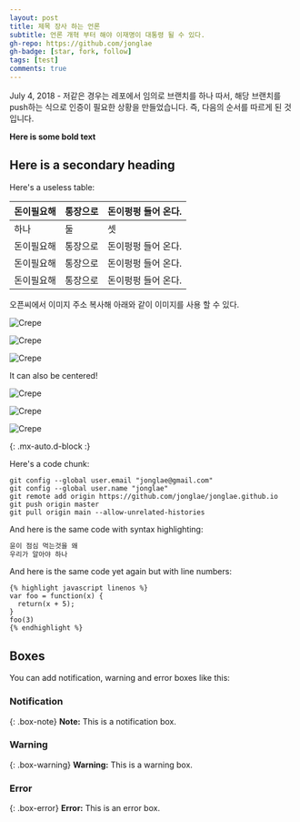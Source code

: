 ```yaml
---
layout: post
title: 제목 장사 하는 언론
subtitle: 언론 개혁 부터 해야 이재명이 대통령 될 수 있다.
gh-repo: https://github.com/jonglae
gh-badge: [star, fork, follow]
tags: [test]
comments: true
---
```


July 4, 2018 - 저같은 경우는 레포에서 임의로 브랜치를 하나 따서, 해당 브랜치를 push하는 식으로 인증이 필요한 상황을 만들었습니다. 즉, 다음의 순서를 따르게 된 것입니다.



**Here is some bold text**

## Here is a secondary heading

Here's a useless table:

| 돈이필요해 | 통장으로 | 돈이펑펑 들어 온다. |
| :---------- |:---------- | :------------- |
| 하나 | 둘 | 셋 |
| 돈이필요해 | 통장으로 | 돈이펑펑 들어 온다. |
| 돈이필요해 | 통장으로 | 돈이펑펑 들어 온다. |
| 돈이필요해 | 통장으로 | 돈이펑펑 들어 온다. |


오픈씨에서 이미지 주소 복사해 아래와 같이 이미지를 사용 할 수 있다.

![Crepe](https://lh3.googleusercontent.com/MXiAReR1MaYsghi5WjZmrAlW_RvOSPwiv567f4_Gft2ZvtCq32bYydoeVSz5qDHOvG4x7rxME_2sIeR2ZYTvZifFwbMhWzKMcpprcg=s0)

![Crepe](https://lh3.googleusercontent.com/mElEW6C03rWSs0KLDFOKMUTCI_KGI_tIRTxPCtfVCEZgKuqcmXQxmKVMzF-7GfXUqNQUfPN0ogwGHIru7fGE-Hecmc6XpnKgLgmo=w600)

![Crepe](https://lh3.googleusercontent.com/XhBeCCyr1hrTgTfZ-tnxmeYHg-KsG98EHaiLhyywLuARMribV6XZ_bDilkTfg-OfB6cYisrRwUG9t8X9KC9lSexCI4L0v4vdpGcle4A=w600)

It can also be centered!

![Crepe](https://lh3.googleusercontent.com/6F28WcqjULwHvOJHLO6rQrlxLi0jNNLn5l2QmxSXoRAwEHYzJl7J8Uuy2sBVtBcwefSHexe1rN4MCBSTm1A4akgEuP4E0tXjF4MsHQ=s0)

![Crepe](https://lh3.googleusercontent.com/N5gTpbNSbxEKfEMfMad9uUN0AGgbArBXheREOJSzj2M37vk50hwxZhKoIqsaFw62JRJjp6DzH_n_Qx1Gh2p0TjgdT-9MPT2FeAbMgTs=w600)

![Crepe](https://lh3.googleusercontent.com/WUmxymrzcupa6xqBOaTXydc9PcKKcFlpX4NhUbHqJFYW1WvY_8SVx1CKW5LBFV8YK0xDOudZh9qwCn2y6UCz8uWSFyth6wWjLaYMoLw=w600)


{: .mx-auto.d-block :}

Here's a code chunk:

~~~
git config --global user.email "jonglae@gmail.com"
git config --global user.name "jonglae"
git remote add origin https://github.com/jonglae/jonglae.github.io
git push origin master
git pull origin main --allow-unrelated-histories
~~~

And here is the same code with syntax highlighting:

```javascript
윤이 점심 먹는것을 왜
우리가 알아야 하나 

```

And here is the same code yet again but with line numbers:
~~~
{% highlight javascript linenos %}
var foo = function(x) {
  return(x + 5);
}
foo(3)
{% endhighlight %}
~~~

## Boxes
You can add notification, warning and error boxes like this:

### Notification

{: .box-note}
**Note:** This is a notification box.

### Warning

{: .box-warning}
**Warning:** This is a warning box.

### Error

{: .box-error}
**Error:** This is an error box.
